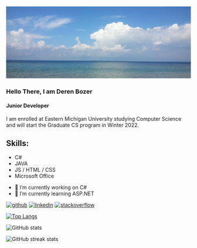 
![Junior Developer](https://raw.githubusercontent.com/DerenB/DerenB/main/Banner_Picture.jpg)

### Hello There, I am Deren Bozer
#### Junior Developer

I am enrolled at Eastern Michigan University studying Computer Science and will start the Graduate CS program in Winter 2022. 

## Skills: 
* C# 
* JAVA 
* JS / HTML / CSS
* Microsoft Office

- 🔭 I’m currently working on C# 
- 🌱 I’m currently learning ASP.NET 

[<img src='https://cdn.jsdelivr.net/npm/simple-icons@3.0.1/icons/github.svg' alt='github' height='40'>](https://github.com/DerenB)  [<img src='https://cdn.jsdelivr.net/npm/simple-icons@3.0.1/icons/linkedin.svg' alt='linkedin' height='40'>](https://www.linkedin.com/in/https://www.linkedin.com/in/deren-bozer//)  [<img src='https://cdn.jsdelivr.net/npm/simple-icons@3.0.1/icons/stackoverflow.svg' alt='stackoverflow' height='40'>](https://stackoverflow.com/users/https://stackoverflow.com/users/11200351/deren-bozer)  

[![Top Langs](https://github-readme-stats.vercel.app/api/top-langs/?username=DerenB)](https://github.com/anuraghazra/github-readme-stats)

![GitHub stats](https://github-readme-stats.vercel.app/api?username=DerenB&show_icons=true)  

![GitHub streak stats](https://github-readme-streak-stats.herokuapp.com/?user=DerenB)  

